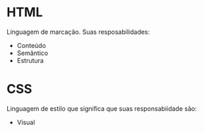# HTML
Linguagem de marcação. Suas resposabilidades:
- Conteúdo
- Semântico
- Estrutura


# CSS
Linguagem de estilo que significa que suas responsabiidade são:

- Visual
